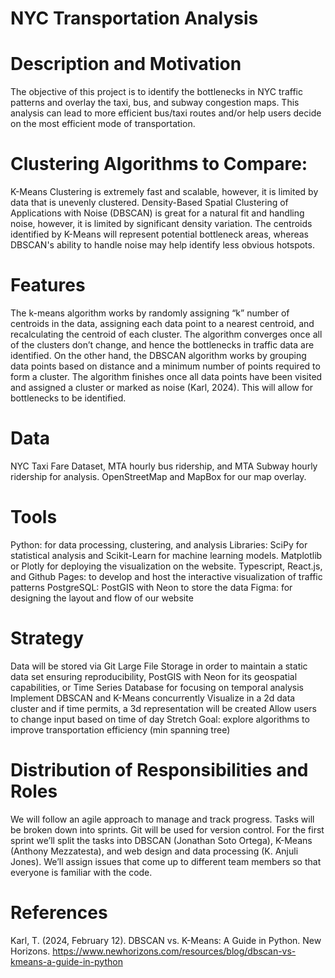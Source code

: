 # NYC Transportation Analysis

# Description and Motivation
The objective of this project is to identify the bottlenecks in NYC traffic patterns and overlay the taxi, bus, and subway congestion maps. This analysis can lead to more efficient bus/taxi routes and/or help users decide on the most efficient mode of transportation. 

# Clustering Algorithms to Compare: 
K-Means Clustering is extremely fast and scalable, however, it is limited by data that is unevenly clustered. Density-Based Spatial Clustering of Applications with Noise (DBSCAN) is great for a natural fit and handling noise, however, it is limited by significant density variation. The centroids identified by K-Means will represent potential bottleneck areas, whereas DBSCAN's ability to handle noise may help identify less obvious hotspots.

# Features
The k-means algorithm works by randomly assigning “k” number of centroids in the data, assigning each data point to a nearest centroid, and recalculating the centroid of each cluster. The algorithm converges once all of the clusters don’t change, and hence the bottlenecks in traffic data are identified. On the other hand, the DBSCAN algorithm works by grouping  data points based on distance and a minimum number of points required to form a cluster. The algorithm finishes once all data points have been visited and assigned a cluster  or marked as noise (Karl, 2024). This will allow for bottlenecks to be identified. 

# Data 
NYC Taxi Fare Dataset,  MTA hourly bus ridership, and MTA Subway hourly ridership  for analysis. OpenStreetMap and MapBox for our map overlay. 
# Tools
Python: for data processing, clustering, and analysis
Libraries: SciPy for statistical analysis and Scikit-Learn for machine learning models. Matplotlib or Plotly for deploying the visualization on the website.
Typescript, React.js, and Github Pages: to develop and host the interactive visualization of traffic patterns
PostgreSQL: PostGIS with Neon to store the data
Figma: for designing the layout and flow of our website

# Strategy 
Data will be stored via Git Large File Storage in order to maintain a static data set ensuring reproducibility, PostGIS with Neon for its geospatial capabilities, or Time Series Database for focusing on temporal analysis
Implement DBSCAN and K-Means concurrently
Visualize in a 2d data cluster and if time permits, a 3d representation will be created
Allow users to change input based on time of day
Stretch Goal: explore algorithms to improve transportation efficiency (min spanning tree)

# Distribution of Responsibilities and Roles
We will follow an agile approach to manage and track progress. Tasks will be broken down into sprints. Git will be used for version control. For the first sprint we’ll split the tasks into DBSCAN (Jonathan Soto Ortega), K-Means (Anthony Mezzatesta), and web design and data processing (K. Anjuli Jones). We’ll assign issues that come up to different team members so that everyone is familiar with the code. 

# References
Karl, T. (2024, February 12). DBSCAN vs. K-Means: A Guide in Python. New Horizons. https://www.newhorizons.com/resources/blog/dbscan-vs-kmeans-a-guide-in-python
